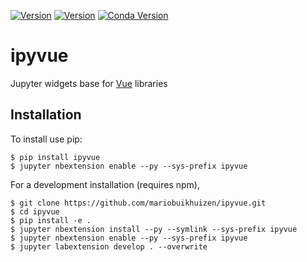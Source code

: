 [![Version](https://img.shields.io/npm/v/jupyter-vue.svg)](https://www.npmjs.com/package/jupyter-vue)
[![Version](https://img.shields.io/pypi/v/ipyvue.svg)](https://pypi.python.org/project/ipyvue)
[![Conda Version](https://img.shields.io/conda/vn/conda-forge/ipyvue.svg)](https://anaconda.org/conda-forge/ipyvue)

ipyvue
======

Jupyter widgets base for [Vue](https://vuejs.org/) libraries

Installation
------------

To install use pip:

    $ pip install ipyvue
    $ jupyter nbextension enable --py --sys-prefix ipyvue


For a development installation (requires npm),

    $ git clone https://github.com/mariobuikhuizen/ipyvue.git
    $ cd ipyvue
    $ pip install -e .
    $ jupyter nbextension install --py --symlink --sys-prefix ipyvue
    $ jupyter nbextension enable --py --sys-prefix ipyvue
    $ jupyter labextension develop . --overwrite
